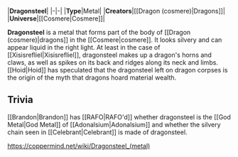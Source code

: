 |**Dragonsteel**|
|-|-|
|**Type**|Metal|
|**Creators**|[[Dragon (cosmere)\|Dragons]]|
|**Universe**|[[Cosmere\|Cosmere]]|

**Dragonsteel** is a metal that forms part of the body of [[Dragon (cosmere)\|dragons]] in the [[Cosmere\|cosmere]]. It looks silvery and can appear liquid in the right light.
At least in the case of [[Xisisrefliel\|Xisisrefliel]], dragonsteel makes up a dragon's horns and claws, as well as spikes on its back and ridges along its neck and limbs. [[Hoid\|Hoid]] has speculated that the dragonsteel left on dragon corpses is the origin of the myth that dragons hoard material wealth.

## Trivia
[[Brandon\|Brandon]] has [[RAFO\|RAFO'd]] whether dragonsteel is the [[God Metal\|God Metal]] of [[Adonalsium\|Adonalsium]] and whether the silvery chain seen in [[Celebrant\|Celebrant]] is made of dragonsteel.


https://coppermind.net/wiki/Dragonsteel_(metal)